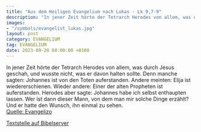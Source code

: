 ```yaml
---
title: "Aus dem Heiligen Evangelium nach Lukas - Lk 9,7-9"
description: "In jener Zeit hörte der Tetrarch Herodes von allem, was durch Jesus geschah, und wusste nicht, was er davon halten sollte. Denn manche sagten: Johannes ist von den Toten auferstanden. Andere meinten: Elija ist wiedererschienen. Wieder andere: Einer der alten Propheten ist auferst...."
images:
- "/symbols/evangelist_lukas.jpg"
layout: post
category: EVANGELIUM
tag: EVANGELIUM
date: 2023-09-28 08:00:00 +0100
---
```

In jener Zeit hörte der Tetrarch Herodes von allem, was durch Jesus geschah, und wusste nicht, was er davon halten sollte. Denn manche sagten: Johannes ist von den Toten auferstanden.
Andere meinten: Elija ist wiedererschienen. Wieder andere: Einer der alten Propheten ist auferstanden.<!--more-->
Herodes aber sagte: Johannes habe ich selbst enthaupten lassen. Wer ist dann dieser Mann, von dem man mir solche Dinge erzählt? Und er hatte den Wunsch, ihn einmal zu sehen.<br>
[Quelle: Evangelizo](https://evangeliumtagfuertag.org/DE/gospel)

[Textstelle auf Bibelserver](https://www.bibleserver.com/EU/Lukas9,7-9)
